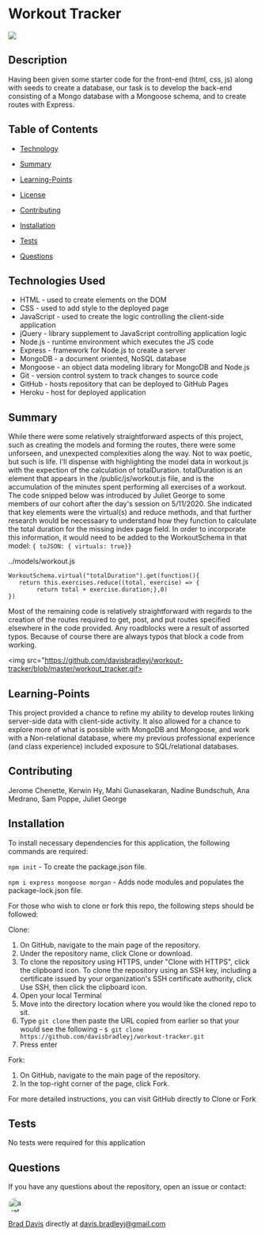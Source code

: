 # Workout Tracker

[<img src="https://img.shields.io/badge/License-MIT-blue.svg">](https://opensource.org/licenses/MIT) 

## Description

Having been given some starter code for the front-end (html, css, js) along with seeds to create a database, our task is to develop the back-end consisting of a Mongo database with a Mongoose schema, and to create routes with Express.

## Table of Contents

  * [Technology](#Technology)

  * [Summary](#Summary)

  * [Learning-Points](#Learning-Points)
  
  * [License](#License)
  
  * [Contributing](#Contributing)
  
  * [Installation](#Installation)
  
  * [Tests](#Tests)
  
  * [Questions](#Questions)

## Technologies Used
- HTML - used to create elements on the DOM
- CSS - used to add style to the deployed page
- JavaScript - used to create the logic controlling the client-side application
- jQuery - library supplement to JavaScript controlling application logic
- Node.js - runtime environment which executes the JS code
- Express - framework for Node.js to create a server
- MongoDB - a document oriented, NoSQL database
- Mongoose - an object data modeling library for MongoDB and Node.js
- Git - version control system to track changes to source code
- GitHub - hosts repository that can be deployed to GitHub Pages
- Heroku - host for deployed application

## Summary

While there were some relatively straightforward aspects of this project, such as creating the models and forming the routes, there were some unforseen, and unexpected complexities along the way.  Not to wax poetic, but such is life.  I'll dispense with highlighting the model data in workout.js with the expection of the calculation of totalDuration.  totalDuration is an element that appears in the /public/js/workout.js file, and is the accumulation of the minutes spent performing all exercises of a workout.  The code snipped below was introduced by Juliet George to some members of our cohort after the day's session on 5/11/2020.  She indicated that key elements were the virtual(s) and reduce methods, and that further research would be necessaary to understand how they function to calculate the total duration for the missing index page field.  In order to incorporate this information, it would need to be added to the WorkoutSchema in that model: `{ toJSON: { virtuals: true}}`

../models/workout.js
```
WorkoutSchema.virtual("totalDuration").get(function(){
   return this.exercises.reduce((total, exercise) => {
        return total + exercise.duration;},0) 
})
```

Most of the remaining code is relatively straightforward with regards to the creation of the routes required to get, post, and put routes specified elsewhere in the code provided.  Any roadblocks were a result of assorted typos. Because of course there are always typos that block a code from working.

<img src="https://github.com/davisbradleyj/workout-tracker/blob/master/workout_tracker.gif>

## Learning-Points

This project provided a chance to refine my ability to develop routes linking server-side data with client-side activity.  It also allowed for a chance to explore more of what is possible with MongoDB and Mongoose, and work with a Non-relational database, where my previous professional experience (and class experience) included exposure to SQL/relational databases.

## Contributing

Jerome Chenette, Kerwin Hy, Mahi Gunasekaran, Nadine Bundschuh, Ana Medrano, Sam Poppe, Juliet George

## Installation

To install necessary dependencies for this application, the following commands are required:

`npm init` - To create the package.json file.

`npm i express mongoose morgan` - Adds node modules and populates the package-lock.json file.

For those who wish to clone or fork this repo, the following steps should be followed:

Clone:
1) On GitHub, navigate to the main page of the repository.
2) Under the repository name, click Clone or download.
3) To clone the repository using HTTPS, under "Clone with HTTPS", click the clipboard icon. To clone the repository using an SSH key, including a certificate issued by your organization's SSH certificate authority, click Use SSH, then click the clipboard icon.
4) Open your local Terminal
5) Move into the directory location where you would like the cloned repo to sit.
6) Type `git clone` then paste the URL copied from earlier so that your would see the following - `$ git clone https://github.com/davisbradleyj/workout-tracker.git`
7) Press enter

Fork:
1) On GitHub, navigate to the main page of the repository.
2) In the top-right corner of the page, click Fork.

For more detailed instructions, you can visit GitHub directly to <a herf="https://help.github.com/en/github/creating-cloning-and-archiving-repositories/cloning-a-repository">Clone</a> or <a herf="https://help.github.com/en/github/getting-started-with-github/fork-a-repo">Fork</a>

## Tests

No tests were required for this application

## Questions

If you have any questions about the repository, open an issue or contact:

<img src="https://avatars3.githubusercontent.com/u/61176147?v=4" alt="avatar" style="border-radius: 16px" width="30">

[Brad Davis](https://github.com/davisbradleyj) directly at davis.bradleyj@gmail.com

 

 

 

 